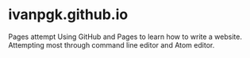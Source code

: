 # ivanpgk.github.io
Pages attempt
Using GitHub and Pages to learn how to write a website. Attempting most through command line editor and Atom editor.
